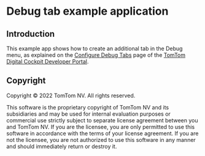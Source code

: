 # Debug tab example application

## Introduction

This example app shows how to create an additional tab in the Debug menu, as explained on the
[Configure Debug Tabs](https://developer.tomtom.com/digital-cockpit/documentation/tutorials-and-examples/basics/configure-debug-tabs)
page of the
[TomTom Digital Cockpit Developer Portal](https://developer.tomtom.com/digital-cockpit/documentation/introduction).

## Copyright

Copyright © 2022 TomTom NV. All rights reserved.

This software is the proprietary copyright of TomTom NV and its subsidiaries and may be
used for internal evaluation purposes or commercial use strictly subject to separate
license agreement between you and TomTom NV. If you are the licensee, you are only permitted
to use this software in accordance with the terms of your license agreement. If you are
not the licensee, you are not authorized to use this software in any manner and should
immediately return or destroy it.
